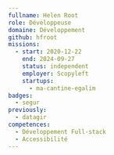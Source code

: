 ```yaml
---
fullname: Helen Root
role: Développeuse
domaine: Développement
github: hfroot
missions:
  - start: 2020-12-22
    end: 2024-09-27
    status: independent
    employer: Scopyleft
    startups:
      - ma-cantine-egalim
badges:
  - segur
previously:
  - datagir
competences:
  - Développement Full-stack
  - Accessibilité
---
```

